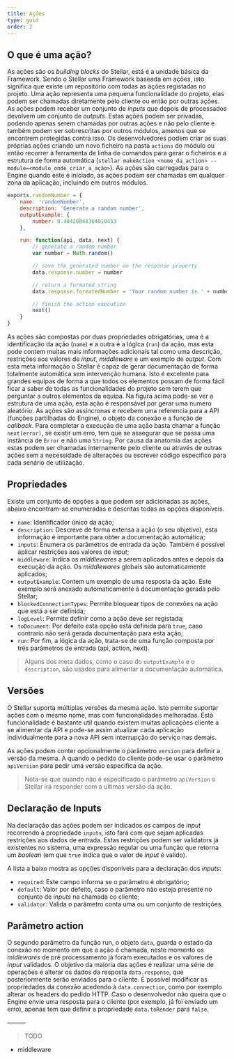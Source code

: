 ```yaml
---
title: Ações
type: guid
order: 2
---
```


## O que é uma ação?

As ações são os _building blocks_ do Stellar, está é a unidade básica da Framework. Sendo o Stellar uma Framework baseada em ações, isto significa que existe um repositório com todas as ações registadas no projeto. Uma ação representa uma pequena funcionalidade do projeto, elas podem ser chamadas diretamente pelo cliente ou então por outras ações. As ações podem receber um conjunto de _inputs_ que depois de processados devolvem um conjunto de _outputs_. Estas ações podem ser privadas, podendo apenas serem chamadas por outras ações e não pelo cliente e também podem ser sobrescritas por outros módulos, amenos que se encontrem protegidas contra isso.Os desenvolvedores podem criar as suas próprias ações criando um novo ficheiro na pasta `actions` do módulo ou então recorrer à ferramenta de linha de comandos para gerar o ficheiros e a estrutura de forma automática (`stellar makeAction <nome_da_action> --module=<modulo_onde_criar_a_ação>`).As ações são carregadas para o Engine quando este é iniciado, as ações podem ser chamadas em qualquer zona da aplicação, incluindo em outros módulos.
```javascript
exports.randomNumber = {
    name: 'randomNumber',
    description: 'Generate a random number',
    outputExample: {
        number: 0.40420848364010453
    },

    run: function(api, data, next) {
        // generate a random number
        var number = Math.random()

        // save the generated number on the response property
        data.response.number = number

        // return a formated string
        data.response.formatedNumber = 'Your random number is ' + number

        // finish the action execution
        next()
    }
}
```

As ações são compostas por duas propriedades obrigatórias, uma é a identificação da ação (`name`) e a outra é a lógica (`run`) da ação, mas esta pode contem muitas mais informações adicionais tal como uma descrição, restrições aos valores de _input_, _middleware_ e um exemplo de _output_. Com esta meta informação o Stellar é capaz de gerar documentação de forma totalmente automática sem intervenção humana. Isto é excelente para grandes equipas de forma a que todos os elementos possam de forma fácil ficar a saber de todas as funcionalidades do projeto sem terem que perguntar a outros elementos da equipa. Na figura acima pode-se ver a estrutura de uma ação, esta ação é responsável por gerar uma numero aleatório.As ações são assíncronas e recebem uma referencia para a API (funções partilhadas do Engine), o objeto da conexão e a função de _callback_. Para completar a execução de uma ação basta chamar a função `next(error)`, se existir um erro, tem que se assegurar que se passa uma instância de `Error` e não uma `String`.Por causa da anatomia das ações estas podem ser chamadas internamente pelo cliente ou através de outras ações sem a necessidade de alterações ou escrever código especifico para cada senário de utilização.## Propriedades

Existe um conjunto de opções a que podem ser adicionadas as ações, abaixo encontram-se enumeradas e descritas todas as opções disponíveis.

* `name`: Identificador único da ação;
* `description`: Descreve de forma extensa a ação (o seu objetivo), esta informação é importante para obter a documentação automática;
* `inputs`: Enumera os parâmetros de entrada da ação. Também é possível aplicar restrições aos valores de _input_;
* `middleware`: Indica os _middlewares_ a serem aplicados antes e depois da execução da ação. Os _middlewares_ globais são automaticamente aplicados;
* `outputExample`: Contem um exemplo de uma resposta da ação. Este exemplo será anexado automaticamente à documentação gerada pelo Stellar;
* `blockedConnectionTypes`: Permite bloquear tipos de conexões na ação que está a ser definida;
* `logLevel`: Permite definir como a ação deve ser registada;
* `toDocument`: Por defeito esta opção está definida para `true`, caso contrario não será gerada documentação para esta ação;
* `run`: Por fim, a lógica da ação, trata-se de uma função composta por três parâmetros de entrada (api, action, next).> Alguns dos meta dados, como o caso do `outputExample` e o `description`, são usados para alimentar a documentação automática.## Versões

O Stellar suporta múltiplas versões da mesma ação. Isto permite suportar ações com o mesmo nome, mas com funcionalidades melhoradas. Está funcionalidade é bastante util quando existem muitas aplicações cliente a se alimentar da API e pode-se assim atualizar cada aplicação individualmente para a nova API sem interrupção do serviço nas demais.

As ações podem conter opcionalmente o parâmetro `version` para definir a versão da mesma. A quando o pedido do cliente pode-se usar o parâmetro `apiVersion` para pedir uma versão especifica da ação.

> Nota-se que quando não é especificado o parâmetro `apiVersion` o Stellar irá responder com a ultimas versão da ação.

## Declaração de Inputs

Na declaração das ações podem ser indicados os campos de _input_ recorrendo à propriedade `inputs`, isto fará com que sejam aplicadas restrições aos dados de entrada. Estas restrições podem ser validators já existentes no sistema, uma expressão regular ou uma função que retorna um _boolean_ (em que `true` indica que o valor de _input_ é valido).

A lista a baixo mostra as opções disponíveis para a declaração dos _inputs_:

* `required`: Este campo informa se o parâmetro é obrigatório;
* `default`: Valor por defeito, caso o parâmetro não esteja presente no conjunto de _inputs_ na chamada co cliente;
* `validator`: Valida o parâmetro conta uma ou um conjunto de restrições.

## Parâmetro action

O segundo parâmetro da função run, o objeto `data`, guarda o estado da conexão no momento em que a ação é chamada, neste momento os _midlewares_ de pré processamento já foram executados e os valores de _input_ validados.O objetivo da maioria das ações é realizar uma série de operações e alterar os dados da resposta `data.response`, que posteriormente serão enviados para o cliente. É possível modificar as propriedades da conexão acedendo à `data.connection`, como por exemplo alterar os headers do pedido HTTP.Caso o desenvolvedor não queira que o Engine envie uma resposta para o cliente (por exemplo, já foi enviado um erro), apenas tem que definir a propriedade `data.toRender` para `false`.
———

> TODO
 * middleware

